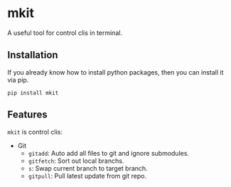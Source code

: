 # mkit

A useful tool for control clis in terminal.

## Installation

If you already know how to install python packages, then you can install it via pip.

```
pip install mkit
```

## Features

`mkit` is control clis:
- Git
  - `gitadd`: Auto add all files to git and ignore submodules.
  - `gitfetch`: Sort out local branchs.
  - `s`: Swap current branch to target branch.
  - `gitpull`: Pull latest update from git repo.

